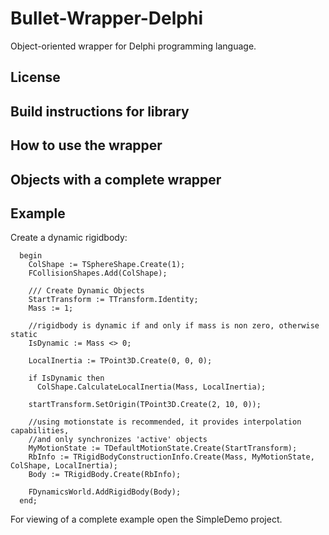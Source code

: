 # Bullet-Wrapper-Delphi
Object-oriented wrapper for Delphi programming language.

## License

## Build instructions for library

## How to use the wrapper

## Objects with a complete wrapper

## Example
Create a dynamic rigidbody:
```
  begin
    ColShape := TSphereShape.Create(1);
    FCollisionShapes.Add(ColShape);

    /// Create Dynamic Objects
    StartTransform := TTransform.Identity;
    Mass := 1;

    //rigidbody is dynamic if and only if mass is non zero, otherwise static
    IsDynamic := Mass <> 0;

    LocalInertia := TPoint3D.Create(0, 0, 0);

    if IsDynamic then
      ColShape.CalculateLocalInertia(Mass, LocalInertia);

    startTransform.SetOrigin(TPoint3D.Create(2, 10, 0));

    //using motionstate is recommended, it provides interpolation capabilities,
    //and only synchronizes 'active' objects
    MyMotionState := TDefaultMotionState.Create(StartTransform);
    RbInfo := TRigidBodyConstructionInfo.Create(Mass, MyMotionState, ColShape, LocalInertia);
    Body := TRigidBody.Create(RbInfo);

    FDynamicsWorld.AddRigidBody(Body);
  end;
```
For viewing of a complete example open the SimpleDemo project.
